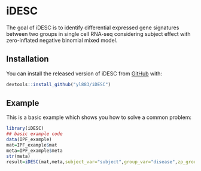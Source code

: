 
<!-- README.md is generated from README.Rmd. Please edit that file -->

# iDESC

<!-- badges: start -->
<!-- badges: end -->

The goal of iDESC is to identify differential expressed gene signatures
between two groups in single cell RNA-seq considering subject effect
with zero-inflated negative binomial mixed model.

## Installation

You can install the released version of iDESC from
[GitHub](https://github.com/yl883/iDESC) with:

``` r
devtools::install_github("yl883/iDESC")
```

## Example

This is a basic example which shows you how to solve a common problem:

``` r
library(iDESC)
## basic example code
data(IPF_example)
mat=IPF_example$mat
meta=IPF_example$meta
str(meta)
result=iDESC(mat,meta,subject_var="subject",group_var="disease",zp_group_var="disease")
```
